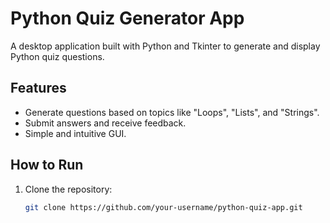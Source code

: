 # Python Quiz Generator App

A desktop application built with Python and Tkinter to generate and display Python quiz questions.

## Features
- Generate questions based on topics like "Loops", "Lists", and "Strings".
- Submit answers and receive feedback.
- Simple and intuitive GUI.

## How to Run
1. Clone the repository:
   ```bash
   git clone https://github.com/your-username/python-quiz-app.git